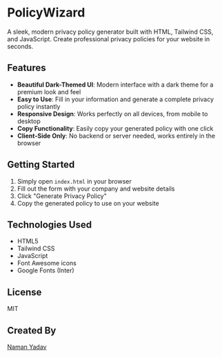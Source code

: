# PolicyWizard

A sleek, modern privacy policy generator built with HTML, Tailwind CSS, and JavaScript. Create professional privacy policies for your website in seconds.

## Features

- **Beautiful Dark-Themed UI**: Modern interface with a dark theme for a premium look and feel
- **Easy to Use**: Fill in your information and generate a complete privacy policy instantly
- **Responsive Design**: Works perfectly on all devices, from mobile to desktop
- **Copy Functionality**: Easily copy your generated policy with one click
- **Client-Side Only**: No backend or server needed, works entirely in the browser

## Getting Started

1. Simply open `index.html` in your browser
2. Fill out the form with your company and website details
3. Click "Generate Privacy Policy"
4. Copy the generated policy to use on your website

## Technologies Used

- HTML5
- Tailwind CSS
- JavaScript
- Font Awesome icons
- Google Fonts (Inter)

## License

MIT

## Created By

[Naman Yadav](https://github.com/namanyadav963) 